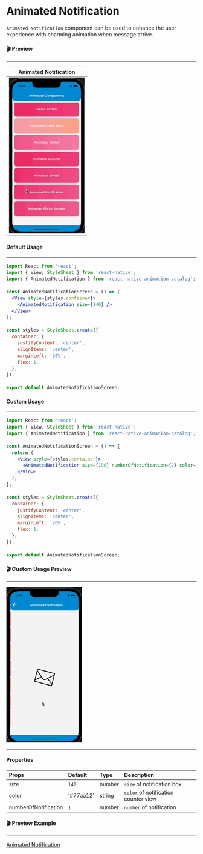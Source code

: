 # Animated Notification

`Animated Notification` component can be used to enhance the user experience with charming animation when message arrive.

#### 🎬 Preview

---

|            Animated Notification             |
| :------------------------------------------: |
| ![alt tag](/assets/AnimatedNotification.gif) |

#### Default Usage

---

```jsx
import React from 'react';
import { View, StyleSheet } from 'react-native';
import { AnimatedNotification } from 'react-native-animation-catalog';

const AnimatedNotificationScreen = () => (
  <View style={styles.container}>
    <AnimatedNotification size={140} />
  </View>
);

const styles = StyleSheet.create({
  container: {
    justifyContent: 'center',
    alignItems: 'center',
    marginLeft: '20%',
    flex: 1,
  },
});

export default AnimatedNotificationScreen;
```

#### Custom Usage

---

```jsx
import React from 'react';
import { View, StyleSheet } from 'react-native';
import { AnimatedNotification } from 'react-native-animation-catalog';

const AnimatedNotificationScreen = () => {
  return (
    <View style={styles.container}>
      <AnimatedNotification size={100} numberOfNotification={2} color='red' />
    </View>
  );
};

const styles = StyleSheet.create({
  container: {
    justifyContent: 'center',
    alignItems: 'center',
    marginLeft: '20%',
    flex: 1,
  },
});

export default AnimatedNotificationScreen;
```

#### 🎬 Custom Usage Preview

---

![alt tag](/assets/CustomUsageOfNotification.gif)

---

#### Properties

| Props                | Default   | Type   | Description                          |
| :------------------- | :-------- | :----- | :----------------------------------- |
| size                 | `140`     | number | `size` of notification box           |
| color                | '#77aa12' | string | `color` of notification counter view |
| numberOfNotification | `1`       | number | `number` of notification             |

#### 🎬 Preview Example

---

[Animated Notification](/example/src/modules/AnimatedNotification/AnimatedNotification.tsx)
